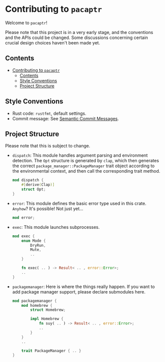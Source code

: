 # Contributing to `pacaptr`

Welcome to `pacaptr`!

Please note that this project is in a very early stage, and the conventions and the APIs could be changed. Some discussions concerning certain crucial design choices haven't been made yet.

## Contents

- [Contributing to `pacaptr`](#contributing-to-pacaptr)
  - [Contents](#contents)
  - [Style Conventions](#style-conventions)
  - [Project Structure](#project-structure)

## Style Conventions

- Rust code: `rustfmt`, default settings.
- Commit message: See [Semantic Commit Messages](https://gist.github.com/joshbuchea/6f47e86d2510bce28f8e7f42ae84c716).

## Project Structure

Please note that this is subject to change.

- `dispatch`:
  This module handles argument parsing and environment detection. The `Opt` structure is generated by `clap`,
  which then generates the correct `package_manager::PackageManager` trait object according to the environmental context,
  and then call the corresponding trait method.

    ```rust
    mod dispatch {
        #[derive(Clap)]
        struct Opt;
    }
    ```

- `error`:
  This module defines the basic error type used in this crate. `Anyhow`? It's possible! Not just yet...

    ```rust
    mod error;
    ```

- `exec`:
  This module launches subprocesses.
  
    ```rust
    mod exec {
        enum Mode {
            DryRun,
            Mute,
            ..
        }

        fn exec( .. ) -> Result< .. , error::Error>;
        ..
    }
    ```

- `packagemanager`:
  Here is where the things really happen. If you want to add package manager support, please declare submodules here.

    ```rust
    mod packagemanager {
        mod homebrew {
            struct Homebrew;

            impl Homebrew {
                fn suy( .. ) -> Result< .. , error::Error>;
                ..
            }
        }
        ..

        trait PackageManager { .. }
    }
    ```
